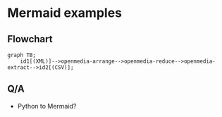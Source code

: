 # Mermaid examples

## Flowchart

```mermaid
graph TB;
    id1[(XML)]-->openmedia-arrange-->openmedia-reduce-->openmedia-extract-->id2[(CSV)];
```

## Q/A

- Python to Mermaid?

